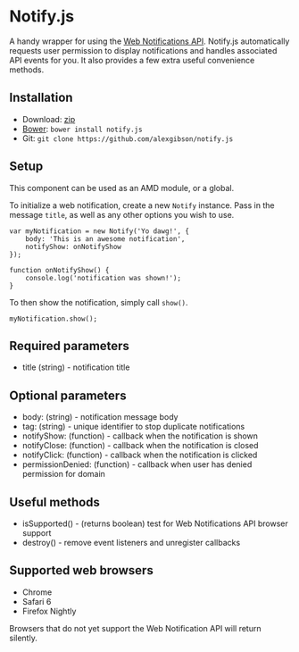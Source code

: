 Notify.js
=========

A handy wrapper for using the [Web Notifications API](http://www.w3.org/TR/notifications/). Notify.js automatically requests user permission to display notifications and handles associated API events for you. It also provides a few extra useful convenience methods.

Installation
---------------------------------------

* Download: [zip](https://github.com/alexgibson/notify.js/zipball/master)
* [Bower](https://github.com/twitter/bower/): `bower install notify.js`
* Git: `git clone https://github.com/alexgibson/notify.js`

Setup
---------

This component can be used as an AMD module, or a global.

To initialize a web notification, create a new `Notify` instance. Pass in the message `title`, as well as any other options you wish to use.

```
var myNotification = new Notify('Yo dawg!', {
	body: 'This is an awesome notification',
	notifyShow: onNotifyShow
});

function onNotifyShow() {
	console.log('notification was shown!');
}
```

To then show the notification, simply call `show()`.

```
myNotification.show(); 
```

Required parameters
-------------------

* title (string) - notification title

Optional parameters
-------------------

* body: (string) - notification message body
* tag: (string) - unique identifier to stop duplicate notifications
* notifyShow: (function) - callback when the notification is shown
* notifyClose: (function) - callback when the notification is closed
* notifyClick: (function) - callback when the notification is clicked
* permissionDenied: (function) - callback when user has denied permission for domain

Useful methods
--------------

* isSupported() - (returns boolean) test for Web Notifications API browser support
* destroy() - remove event listeners and unregister callbacks

Supported web browsers
---------------------------------------

- Chrome
- Safari 6
- Firefox Nightly

Browsers that do not yet support the Web Notification API will return silently.
